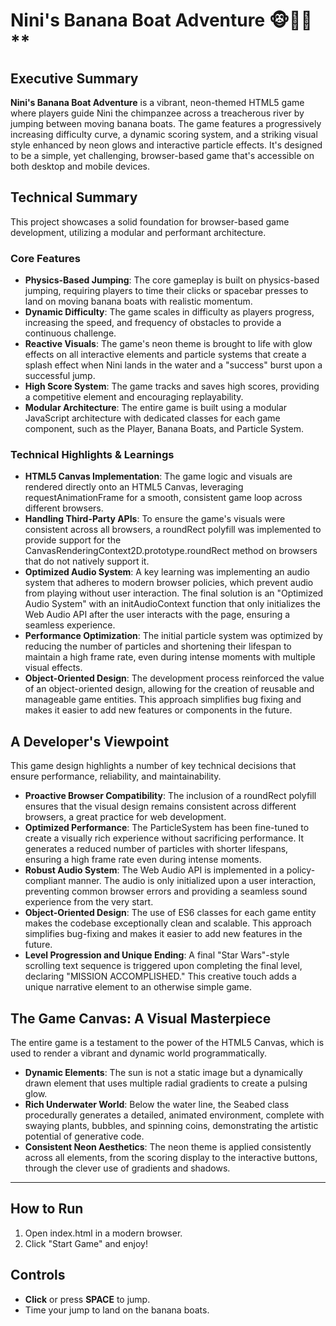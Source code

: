 # Nini's Banana Boat Adventure 🐵🍌🚤**

## **Executive Summary**

**Nini's Banana Boat Adventure** is a vibrant, neon-themed HTML5 game where players guide Nini the chimpanzee across a treacherous river by jumping between moving banana boats. The game features a progressively increasing difficulty curve, a dynamic scoring system, and a striking visual style enhanced by neon glows and interactive particle effects. It's designed to be a simple, yet challenging, browser-based game that's accessible on both desktop and mobile devices.

## **Technical Summary**

This project showcases a solid foundation for browser-based game development, utilizing a modular and performant architecture.

### **Core Features**

* **Physics-Based Jumping**: The core gameplay is built on physics-based jumping, requiring players to time their clicks or spacebar presses to land on moving banana boats with realistic momentum.  
* **Dynamic Difficulty**: The game scales in difficulty as players progress, increasing the speed, and frequency of obstacles to provide a continuous challenge.  
* **Reactive Visuals**: The game's neon theme is brought to life with glow effects on all interactive elements and particle systems that create a splash effect when Nini lands in the water and a "success" burst upon a successful jump.  
* **High Score System**: The game tracks and saves high scores, providing a competitive element and encouraging replayability.  
* **Modular Architecture**: The entire game is built using a modular JavaScript architecture with dedicated classes for each game component, such as the Player, Banana Boats, and Particle System.

### **Technical Highlights & Learnings**

* **HTML5 Canvas Implementation**: The game logic and visuals are rendered directly onto an HTML5 Canvas, leveraging requestAnimationFrame for a smooth, consistent game loop across different browsers.  
* **Handling Third-Party APIs**: To ensure the game's visuals were consistent across all browsers, a roundRect polyfill was implemented to provide support for the CanvasRenderingContext2D.prototype.roundRect method on browsers that do not natively support it.  
* **Optimized Audio System**: A key learning was implementing an audio system that adheres to modern browser policies, which prevent audio from playing without user interaction. The final solution is an "Optimized Audio System" with an initAudioContext function that only initializes the Web Audio API after the user interacts with the page, ensuring a seamless experience.  
* **Performance Optimization**: The initial particle system was optimized by reducing the number of particles and shortening their lifespan to maintain a high frame rate, even during intense moments with multiple visual effects.  
* **Object-Oriented Design**: The development process reinforced the value of an object-oriented design, allowing for the creation of reusable and manageable game entities. This approach simplifies bug fixing and makes it easier to add new features or components in the future.

## **A Developer's Viewpoint**

This game design highlights a number of key technical decisions that ensure performance, reliability, and maintainability.

* **Proactive Browser Compatibility**: The inclusion of a roundRect polyfill ensures that the visual design remains consistent across different browsers, a great practice for web development.  
* **Optimized Performance**: The ParticleSystem has been fine-tuned to create a visually rich experience without sacrificing performance. It generates a reduced number of particles with shorter lifespans, ensuring a high frame rate even during intense moments.  
* **Robust Audio System**: The Web Audio API is implemented in a policy-compliant manner. The audio is only initialized upon a user interaction, preventing common browser errors and providing a seamless sound experience from the very start.  
* **Object-Oriented Design**: The use of ES6 classes for each game entity makes the codebase exceptionally clean and scalable. This approach simplifies bug-fixing and makes it easier to add new features in the future.  
* **Level Progression and Unique Ending**: A final "Star Wars"-style scrolling text sequence is triggered upon completing the final level, declaring "MISSION ACCOMPLISHED." This creative touch adds a unique narrative element to an otherwise simple game.

## **The Game Canvas: A Visual Masterpiece**

The entire game is a testament to the power of the HTML5 Canvas, which is used to render a vibrant and dynamic world programmatically.

* **Dynamic Elements**: The sun is not a static image but a dynamically drawn element that uses multiple radial gradients to create a pulsing glow.  
* **Rich Underwater World**: Below the water line, the Seabed class procedurally generates a detailed, animated environment, complete with swaying plants, bubbles, and spinning coins, demonstrating the artistic potential of generative code.  
* **Consistent Neon Aesthetics**: The neon theme is applied consistently across all elements, from the scoring display to the interactive buttons, through the clever use of gradients and shadows.

---

## **How to Run**

1. Open index.html in a modern browser.  
2. Click "Start Game" and enjoy\!

## **Controls**

* **Click** or press **SPACE** to jump.  
* Time your jump to land on the banana boats.
